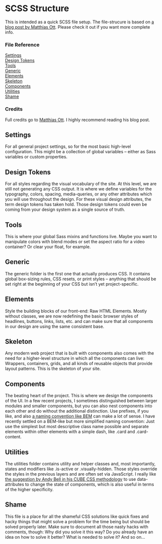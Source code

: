 # SCSS Structure

This is intended as a quick SCSS file setup. The file-strucure is based on [a blog post by Matthias Ott](https://matthiasott.com/notes/how-i-structure-my-css). Please check it out if you want more complete info.

### File Reference
[Settings](#scss-settings)  
[Design Tokens](#scss-design-tokens)  
[Tools](#scss-tools)  
[Generic](#scss-generic)  
[Elements](#scss-elements)  
[Skeleton](#scss-skeleton)  
[Components](#scss-components)  
[Utilities](#scss-utilities)  
[Shame](#scss-shame)

### Credits
Full credits go to [Matthias Ott](https://matthiasott.com/notes/how-i-structure-my-css). I highly recommend reading his blog post.

## <a name="scss-settings"></a>Settings
For all general project settings, so for the most basic high-level configuration. This might be a collection of global variables – either as Sass variables or custom properties.

## <a name="scss-design-tokens"></a>Design Tokens
For all styles regarding the visual vocabulary of the site. At this level, we are still not generating any CSS output. It is where we define variables for the typography, colors, spacing, media-queries, or any other attributes which you will use throughout the design. For these visual design attributes, the term design tokens has taken hold. Those design tokens could even be coming from your design system as a single source of truth.

## <a name="scss-tools"></a>Tools
This is where your global Sass mixins and functions live. Maybe you want to manipulate colors with blend modes or set the aspect ratio for a video container? Or clear your float, for example. 

## <a name="scss-generic"></a>Generic
The generic folder is the first one that actually produces CSS. It contains global box-sizing rules, CSS resets, or print styles – anything that should be set right at the beginning of your CSS but isn’t yet project-specific.

## <a name="scss-elements"></a>Elements
Style the building blocks of our front-end: Raw HTML Elements. Mostly without classes, we are now redefining the basic browser styles of headlines, buttons, links, lists, etc. and can make sure that all components in our design are using the same consistent base.

## <a name="scss-skeleton"></a>Skeleton
Any modern web project that is built with components also comes with the need for a higher-level structure in which all the components can live: Wrappers, containers, grids, and all kinds of reusable objects that provide layout patterns. This is the skeleton of your site.

## <a name="scss-components"></a>Components
The beating heart of the project. This is where we design the components of the UI. In a few recent projects, I sometimes distinguished between larger modules and smaller components, but you can also nest components into each other and do without the additional distinction. Use prefixes, if you like, and also [a naming convention like BEM](https://css-tricks.com/bem-101/) can make a lot of sense. I have recently settled on a BEM-like but more simplified naming convention: Just use the simplest but most descriptive class name possible and separate elements within other elements with a simple dash, like .card and .card-content.

## <a name="scss-utilities"></a>Utilities
The utilities folder contains utility and helper classes and, most importantly, states and modifiers like .is-active or .visually-hidden. Those styles override the styles in the previous layers and are often set via JavaScript. I really like [the suggestion by Andy Bell in his CUBE CSS methodology](https://cube.fyi/exception/) to use data-attributes to change the state of components, which is also useful in terms of the higher specificity.

## <a name="scss-shame"></a>Shame
This file is a place for all the shameful CSS solutions like quick fixes and hacky things that might solve a problem for the time being but should be solved properly later. Make sure to document all those nasty hacks with comments, though: Why did you solve it this way? Do you already have an idea on how to solve it better? What is needed to solve it? And so on…